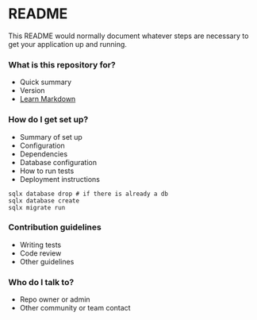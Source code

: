 # README #

This README would normally document whatever steps are necessary to get your application up and running.

### What is this repository for? ###

* Quick summary
* Version
* [Learn Markdown](https://bitbucket.org/tutorials/markdowndemo)

### How do I get set up? ###

* Summary of set up
* Configuration
* Dependencies
* Database configuration
* How to run tests
* Deployment instructions

```shell
sqlx database drop # if there is already a db
sqlx database create
sqlx migrate run
```

### Contribution guidelines ###

* Writing tests
* Code review
* Other guidelines

### Who do I talk to? ###

* Repo owner or admin
* Other community or team contact
